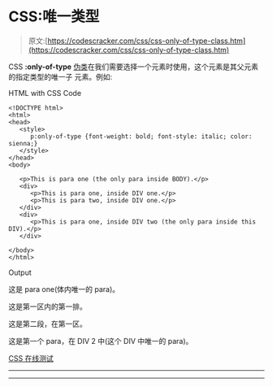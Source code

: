 # CSS:唯一类型

> 原文:[https://codescracker.com/css/css-only-of-type-class.htm](https://codescracker.com/css/css-only-of-type-class.htm)

CSS **:only-of-type** [伪类](/css/css-pseudo-classes.htm)在我们需要选择一个元素时使用，这个元素是其父元素的指定类型的唯一子 元素。例如:

HTML with CSS Code

```
<!DOCTYPE html>
<html>
<head>
   <style>
      p:only-of-type {font-weight: bold; font-style: italic; color: sienna;}
   </style>
</head>
<body>

   <p>This is para one (the only para inside BODY).</p>
   <div>
      <p>This is para one, inside DIV one.</p>
      <p>This is para two, inside DIV one.</p>
   </div>
   <div>
      <p>This is para one, inside DIV two (the only para inside this DIV).</p>
   </div>

</body>
</html>
```

Output

这是 para one(体内唯一的 para)。

这是第一区内的第一排。

这是第二段，在第一区。

这是第一个 para，在 DIV 2 中(这个 DIV 中唯一的 para)。

[CSS 在线测试](/exam/showtest.php?subid=5)

* * *

* * *